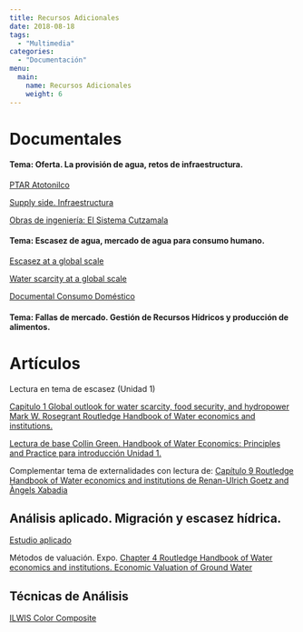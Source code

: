 ```yaml
---
title: Recursos Adicionales
date: 2018-08-18
tags:
  - "Multimedia"
categories:
  - "Documentación"
menu:
  main:
    name: Recursos Adicionales
    weight: 6
---
```


# Documentales 

#### Tema: Oferta. La provisión de agua, retos de infraestructura.

[PTAR Atotonilco](https://www.youtube.com/watch?v=OUrH16-pU_0)

[Supply side. Infraestructura](https://www.youtube.com/watch?v=T1Nq2XxEjwU)


[Obras de ingeniería: El Sistema Cutzamala](https://www.youtube.com/watch?v=7VFA8AhxGlE)

#### Tema: Escasez de agua,  mercado de agua para consumo humano.

[Escasez at a global scale](https://www.youtube.com/watch?v=_t6sg2C-jqw)


[Water scarcity at a global scale](https://www.youtube.com/watch?v=1MZFrJPPIQ8)

[Documental Consumo Doméstico](https://www.youtube.com/watch?v=dzntuXdE8dY)


#### Tema: Fallas de mercado. Gestión de Recursos Hídricos y producción de alimentos.


# Artículos 

Lectura en tema de escasez (Unidad 1)

[Capitulo 1 Global outlook for water scarcity, food security, and hydropower Mark W. Rosegrant Routledge Handbook of Water economics and institutions.](https://drive.google.com/file/d/1_BTgai3QNWzlmbkGfgWAe7B40R86HMJz/view?usp=sharing)

[Lectura de base Collin Green. Handbook of Water Economics: Principles and Practice  para introducción Unidad 1.](https://drive.google.com/file/d/1AUzxdA6DTaOnFZrcnsei2e5qzH7me6ff/view?usp=sharing)


Complementar tema de externalidades con lectura de: 
[Capítulo 9 Routledge Handbook of Water economics and institutions de Renan-Ulrich Goetz and Àngels Xabadia](https://drive.google.com/file/d/1_BTgai3QNWzlmbkGfgWAe7B40R86HMJz/view?usp=sharing)

## Análisis aplicado. Migración y escasez hídrica.

[Estudio aplicado](https://themennonite-historyproject.netlify.app/)


Métodos de valuación. Expo.
[Chapter   4 Routledge Handbook of Water economics and institutions. Economic Valuation of Ground Water ](https://drive.google.com/file/d/1_BTgai3QNWzlmbkGfgWAe7B40R86HMJz/view?usp=sharing)


## Técnicas de Análisis

[ILWIS Color Composite](https://drive.google.com/file/d/1YQsSfAKWIRIxt9H0fXIC6f0Puihkh3um/view?usp=sharing)

